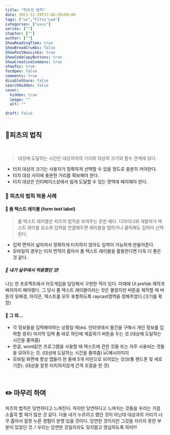 ```yaml
---
title: "피츠의 법칙"
date: 2021-12-19T17:46:38+09:00
tags: ["ux","Fitts'Law"]
categories: ["uxui"]
series: [""]
chapter: [""]
author: [""]
ShowReadingTime: true
ShowBreadCrumbs: false
ShowPostNavLinks: true
ShowCodeCopyButtons: true
ShowCreativeCommons: true
showToc: true
TocOpen: false
comments: true
disableShare: false
searchHidden: false
cover:
  hidden: true
  image: ""
  alt: ""

draft: false
---
```


## 🔎피츠의 법칙
 
<br>

> 대상에 도달하는 시간은 대상까지의 거리와 대상의 크기와 함수 관계에 있다.

- 터치 대상의 크기는 사용자가 정확하게 선택할 수 있을 정도로 충분히 커야한다.
- 터치 대상 사이에 충분한 거리를 확보해야 한다.
- 터치 대상은 인터페이스상에서 쉽게 도달할 수 있는 영역에 배치해야 한다.

### 💛 피츠의 법칙 적용 사례

#### 💚 폼 텍스트 레이블 (form text label)
> 폼 텍스트 레이블은 피츠의 법칙을 보여주는 흔한 예다. 디자이너와 개발자가 텍스트 레이블 요소와 입력을 연결해두면 레이블을 탭하거나 클릭해도 입력이 선택된다.

- 입력 면적이 넓어져서 정확하게 터치하지 않아도 입력이 가능하게 만들어준다.
- 모바일의 경우는 터치 면적이 좁아서 폼 텍스트 레이블을 활용한다면 더욱 더 좋은 것 같다.

##### 💙 내가 실무에서 적용했던 것!
나는 한 프로젝트에서 아웃게임을 담당해서 구현한 적이 있다. 이때에 UI prefab 제작과 배치까지 해야했다. 그 당시 폼 텍스트 레이블이라는 것은 몰랐지만 버튼을 제작할 때 버튼의 뒷배경, 아이콘, 텍스트를 모두 포함하도록 raycast영역을 정해주었다.(크기를 확장)

#### 💚 그 외...
- 각 정보들을 입력해야하는 상황일 때(ed. 인터넷에서 물건을 구매시 개인 정보를 입력할 경우) 마지막 입력 폼 바로 하단에 제출하기 버튼을 두는 것.(대상에 도달하는 시간을 줄여줌)
- 한글, word같은 프로그램을 사용할 때 텍스트에 관한 것들 또는 자주 사용되는 것들을 모아두는 것. (대상에 도달하는 시간을 줄여줌)
![예시이미지](/images/studying22.png)
- 모바일 화면에 항상 앱들이 한 줄에 5개 미만으로 되어있는 것(보통 핸드폰 및 세로 기준). (대상을 잘못 터치하지않게 간격 조절을 한 것)

<br>

## ✏️ 마무리 하며
피츠의 법칙은 당연하다고 느껴진다. 하지만 당연하다고 느껴지는 것들을 우리는 가끔 소홀히 할 때가 많은 것 같다. 다들 내가 누르려고 했던 것이 아닌데 대상과의 거리가 너무 좁아서 잘못 누른 경험이 분명 있을 것이다. 당연한 것이지만 그것을 지키지 못한 부분이 있었던 것..! 우리는 당연한 것일지라도 잊지말고 명심하도록 하자!!!
